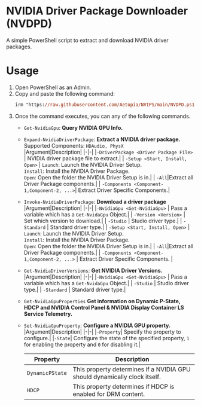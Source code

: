 # NVIDIA Driver Package Downloader (NVDPD)

A simple PowerShell script to extract and download NVIDIA driver packages.

# Usage

1. Open PowerShell as an Admin.
2. Copy and paste the following command:
    ```ps
    irm "https://raw.githubusercontent.com/Aetopia/NVIPS/main/NVDPD.ps1" | iex
    ```
3. Once the command executes, you can any of the following commands.
    - `Get-NvidiaGpu`: **Query NVIDIA GPU Info.**

    - `Expand-NvidiaDriverPackage`: **Extract a NVIDIA driver package.**     
        Supported Components: `HDAudio, PhysX`                   
        |Argument|Description|
        |-|-| 
        |`-DriverPackage <Driver Package File>` | NVIDIA driver package file to extract.|
        | `-Setup <Start, Install, Open>` | `Launch`: Launch the NVIDIA Driver Setup.<br>`Install`: Install the NVIDIA Driver Package.<br>`Open`: Open the folder the NVIDIA Driver Setup is in.|
        | `-All`|Extract all Driver Package components.|
        | `-Components <Component-1,Component-2, ...>`| Extract Driver Specific Components.|

    - `Invoke-NvidiaDriverPackage`: **Download a driver package**
        |Argument|Description|
        |-|-| 
        |`-NvidiaGpu <Get-NvidiaGpu>` | Pass a variable which has a `Get-NvidaGpu` Object.|
        | `-Version <Version>` | Set which version to download.|
        | `-Studio` | Studio driver type.|
        | `-Standard` | Standard driver type.|
        | `-Setup <Start, Install, Open>` | `Launch`: Launch the NVIDIA Driver Setup.<br>`Install`: Install the NVIDIA Driver Package.<br>`Open`: Open the folder the NVIDIA Driver Setup is in.|
        | `-All`|Extract all Driver Package components.|
        | `-Components <Component-1,Component-2, ...>` | Extract Driver Specific Components. |
    
    - `Get-NvidiaDriverVersions`: **Get NVIDIA Driver Versions.**    
        |Argument|Description|
        |-|-| 
        |`-NvidiaGpu <Get-NvidiaGpu>` | Pass a variable which has a `Get-NvidaGpu` Object.|
        | `-Studio` | Studio driver type.|
        | `-Standard` | Standard driver type.|

    - `Get-NvidiaGpuProperties` **Get information on Dynamic P-State, HDCP and NVIDIA Control Panel & NVIDIA Display Container LS Service Telemetry.**

    - `Set-NvidiaGpuProperty`: **Configure a NVIDIA GPU property.**
        |Argument|Description|
        |-|-|
        |`-Property`| Specify the property to configure.|
        |`-State`| Configure the state of the specified property, `1` for enabling the property and `0` for disabling it.|

        |Property|Description|
        |-|-|
        |`DynamicPState`| This property determines if a NVIDIA GPU should dynamically clock itself.|
        |`HDCP`|This property determines if HDCP is enabled for DRM content.|